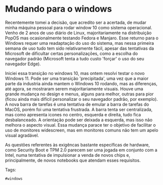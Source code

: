 # Mudando para o windows

Recentemente tomei a decisão, que acredito ser a acertada, de mudar
minha máquina pessoal para rodar window 10 como sistema operacional.
Venho de 2 anos de uso diário de Linux, majoritariamente na distribuição
PopOS mas ocasionalmente testando Fedora e Manjaro. Esse returno para o
Windows requer uma readaptação do uso do sistema, mas nessa primeira
semana de uso tudo tem sido relativamente fácil, apesar das tentativas
da Microsoft de dificultar certas personalizações, como a escolha do
navegador padrão (Microsoft tenta a tudo custo 'forçar' o uso do seu
navegador Edge). 

Iniciei essa transição no windows 10, mas ontem resolvi testar o novo
Windows 11. Pode ser uma transição 'precipitada', uma vez que a maior
parte da industria ainda mantem o Windows 10 rodando, mas as diferenças,
até agora, se mostraram serem majoritariamente visuais. Houve uma grande
mudança no design e menus, alguns para melhor, outras para pior (ficou
ainda mais difícil personalizar o seu navegador padrão, por exemplo). A
nova barra de tarefas é uma tentativa de emular a barra de tarefas do
MacOS, porém foi uma tentativa frustrada. A barra tenta ser
centralizada, mas como apresenta icones no centro, esquerda e direita,
tudo fica desbalanceado. A orientação pode ser deixada a esquerda, mas
isso não melhora o aspecto visual. Essa mudança parace ter o objetivo de
facilitar o uso de monitores widescreen, mas em monitores comuns não tem
um apelo visual agradável.

As questões referentes às exigêncas bastante específicas de hardware,
como Security Boot e TPM 2.0 parecem ser uma jogada em conjunto com a
Intel, numa tentativa de impulsionar a venda de novos chips e,
principalmente, de novos notebooks que atendam esses requisitos. 

Tags:  

    #windows
